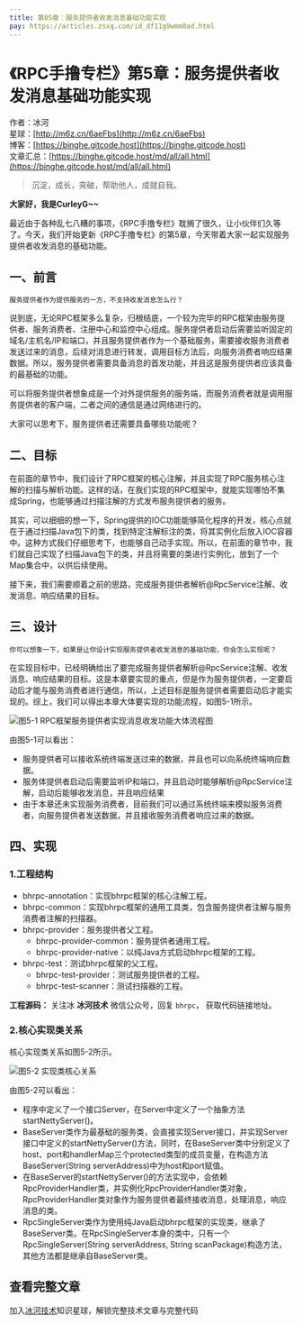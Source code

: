 ```yaml
---
title: 第05章：服务提供者收发消息基础功能实现
pay: https://articles.zsxq.com/id_df11g9wmm8ad.html
---
```


# 《RPC手撸专栏》第5章：服务提供者收发消息基础功能实现

作者：冰河
<br/>星球：[http://m6z.cn/6aeFbs](http://m6z.cn/6aeFbs)
<br/>博客：[https://binghe.gitcode.host](https://binghe.gitcode.host)
<br/>文章汇总：[https://binghe.gitcode.host/md/all/all.html](https://binghe.gitcode.host/md/all/all.html)

> 沉淀，成长，突破，帮助他人，成就自我。

**大家好，我是CurleyG~~**

最近由于各种乱七八糟的事项，《RPC手撸专栏》耽搁了很久，让小伙伴们久等了。今天，我们开始更新《RPC手撸专栏》的第5章，今天带着大家一起实现服务提供者收发消息的基础功能。

## 一、前言

`服务提供者作为提供服务的一方，不支持收发消息怎么行？`

说到底，无论RPC框架多么复杂，归根结底，一个较为完毕的RPC框架由服务提供者、服务消费者、注册中心和监控中心组成。服务提供者启动后需要监听固定的域名/主机名/IP和端口，并且服务提供者作为一个基础服务，需要接收服务消费者发送过来的消息，后续对消息进行转发，调用目标方法后，向服务消费者响应结果数据。所以，服务提供者需要具备消息的首发功能，并且这是服务提供者应该具备的最基础的功能。

可以将服务提供者想象成是一个对外提供服务的服务端，而服务消费者就是调用服务提供者的客户端，二者之间的通信是通过网络进行的。

大家可以思考下，服务提供者还需要具备哪些功能呢？

## 二、目标

在前面的章节中，我们设计了RPC框架的核心注解，并且实现了RPC服务核心注解的扫描与解析功能。这样的话，在我们实现的RPC框架中，就能实现哪怕不集成Spring，也能够通过扫描注解的方式发布服务提供者的服务。

其实，可以细细的想一下，Spring提供的IOC功能能够简化程序的开发，核心点就在于通过扫描Java包下的类，找到特定注解标注的类，将其实例化后放入IOC容器中。这种方式我们仔细思考下，也能够自己动手实现。所以，在前面的章节中，我们就自己实现了扫描Java包下的类，并且将需要的类进行实例化，放到了一个Map集合中，以供后续使用。

接下来，我们需要顺着之前的思路，完成服务提供者解析@RpcService注解、收发消息、响应结果的目标。

## 三、设计

`你可以想象一下，如果是让你设计实现服务提供者收发消息的基础功能，你会怎么实现呢？`

在实现目标中，已经明确给出了要完成服务提供者解析@RpcService注解、收发消息、响应结果的目标。这是本章要实现的重点，但是作为服务提供者，一定要启动后才能与服务消费者进行通信，所以，上述目标是服务提供者需要启动后才能实现的。综上，我们可以得出本章大体要实现的功能流程，如图5-1所示。

![图5-1 RPC框架服务提供者实现消息收发功能大体流程图](https://binghe.gitcode.host/assets/images/middleware/rpc/rpc-2022-09-28-001.png)

由图5-1可以看出：

* 服务提供者可以接收系统终端发送过来的数据，并且也可以向系统终端响应数据。
* 服务体提供者启动后需要监听IP和端口，并且启动时能够解析@RpcService注解，启动后能够收发消息，并且响应结果
* 由于本章还未实现服务消费者，目前我们可以通过系统终端来模拟服务消费者，向服务提供者发送数据，并且接收服务消费者响应过来的数据。

## 四、实现

### 1.工程结构

* bhrpc-annotation：实现bhrpc框架的核心注解工程。
* bhrpc-common：实现bhrpc框架的通用工具类，包含服务提供者注解与服务消费者注解的扫描器。
* bhrpc-provider：服务提供者父工程。
  - bhrpc-provider-common：服务提供者通用工程。
  - bhrpc-provider-native：以纯Java方式启动bhrpc框架的工程。
* bhrpc-test：测试bhrpc框架的父工程。
  - bhrpc-test-provider：测试服务提供者的工程。
  - bhrpc-test-scanner：测试扫描器的工程。

**工程源码：** 关注冰 **冰河技术** 微信公众号，回复 `bhrpc`， 获取代码链接地址。

### 2.核心实现类关系

核心实现类关系如图5-2所示。

![图5-2 实现类核心关系](https://binghe.gitcode.host/assets/images/middleware/rpc/rpc-2022-09-28-002.png)

由图5-2可以看出：

* 程序中定义了一个接口Server，在Server中定义了一个抽象方法startNettyServer()。
* BaseServer类作为最基础的服务类，会直接实现Server接口，并实现Server接口中定义的startNettyServer()方法，同时，在BaseServer类中分别定义了host、port和handlerMap三个protected类型的成员变量，在构造方法BaseServer(String serverAddress)中为host和port赋值。
* 在BaseServer的startNettyServer()的方法实现中，会依赖RpcProviderHandler类，并实例化RpcProviderHandler类对象，RpcProviderHandler类对象作为服务提供者最终接收消息，处理消息，响应消息的类。
* RpcSingleServer类作为使用纯Java启动bhrpc框架的实现类，继承了BaseServer类。在RpcSingleServer本身的类中，只有一个RpcSingleServer(String serverAddress, String scanPackage)构造方法，其他方法都是继承自BaseServer类。

## 查看完整文章

加入[冰河技术](http://m6z.cn/6aeFbs)知识星球，解锁完整技术文章与完整代码
